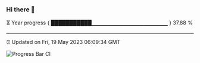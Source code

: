 ### Hi there 👋

⏳ Year progress { ███████████▁▁▁▁▁▁▁▁▁▁▁▁▁▁▁▁▁▁▁ } 37.88 %

---

⏰ Updated on Fri, 19 May 2023 06:09:34 GMT

![Progress Bar CI](https://github.com/Shyam-Makwana/GitHub-Actions-Demo/workflows/Progress%20Bar%20CI/badge.svg)
